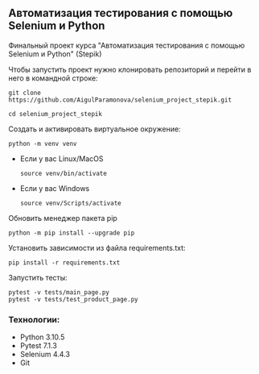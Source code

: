 ## Автоматизация тестирования с помощью Selenium и Python

Финальный проект курса "Автоматизация тестирования с помощью Selenium и Python" (Stepik)


Чтобы запустить проект нужно клонировать репозиторий и перейти в него в командной строке:

```
git clone https://github.com/AigulParamonova/selenium_project_stepik.git
```

```
cd selenium_project_stepik
```

Cоздать и активировать виртуальное окружение:

```
python -m venv venv
```

* Если у вас Linux/MacOS

    ```
    source venv/bin/activate
    ```

* Если у вас Windows

    ```
    source venv/Scripts/activate
    ```

Обновить менеджер пакета pip

```
python -m pip install --upgrade pip
```

Установить зависимости из файла requirements.txt:

```
pip install -r requirements.txt
```

Запустить тесты:

```
pytest -v tests/main_page.py
pytest -v tests/test_product_page.py
```

### Технологии:
- Python 3.10.5
- Pytest 7.1.3
- Selenium 4.4.3
- Git
